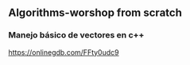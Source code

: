 ## Algorithms-worshop from scratch


### Manejo básico de vectores en c++
https://onlinegdb.com/FFty0udc9
